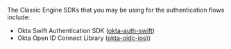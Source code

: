 The Classic Engine SDKs that you may be using for the authentication flows include:

* Okta Swift Authentication SDK ([okta-auth-swift](https://github.com/okta/okta-auth-swift))
* Okta Open ID Connect Library ([okta-oidc-ios)](https://github.com/okta/okta-oidc-ios))
